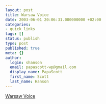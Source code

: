 ```yaml
---
layout: post
title: Warsaw Voice
date: 2003-06-01 20:06:31.000000000 +02:00
categories:
- quick links
tags: []
status: publish
type: post
published: true
meta: {}
author:
  login: shanson
  email: papascott-wp@gmail.com
  display_name: PapaScott
  first_name: Scott
  last_name: Hanson
---
```

<p><a title="English language newspaper, looks worthwhile at first glance" href="http://www.warsawvoice.pl/">Warsaw Voice</a></p>
